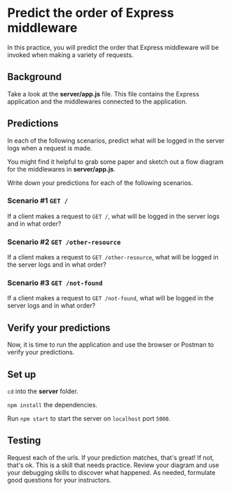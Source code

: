 # Predict the order of Express middleware

In this practice, you will predict the order that Express middleware will be
invoked when making a variety of requests.

## Background

Take a look at the __server/app.js__ file. This file contains the Express
application and the middlewares connected to the application.

## Predictions

In each of the following scenarios, predict what will be logged in the server
logs when a request is made.

You might find it helpful to grab some paper and sketch out a flow diagram for
the middlewares in __server/app.js__.

Write down your predictions for each of the following scenarios.

### Scenario #1 `GET /`

If a client makes a request to `GET /`, what will be logged in the server logs
and in what order?

### Scenario #2 `GET /other-resource`

If a client makes a request to `GET /other-resource`, what will be logged in
the server logs and in what order?

### Scenario #3 `GET /not-found`

If a client makes a request to `GET /not-found`, what will be logged in the
server logs and in what order?

## Verify your predictions

Now, it is time to run the application and use the browser or Postman to verify 
your predictions.

## Set up

`cd` into the __server__ folder.

`npm install` the dependencies.

Run `npm start` to start the server on `localhost` port `5000`.

## Testing

Request each of the urls. If your prediction matches, that's great! If not,
that's ok. This is a skill that needs practice. Review your diagram and use your
debugging skills to discover what happened. As needed, formulate good questions 
for your instructors.